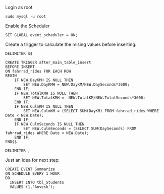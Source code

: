 Login as root

```
sudo mysql -u root
```

Enable the Scheduler
```
SET GLOBAL event_scheduler = ON;
```

Create a trigger to calculate the mising values before inserting:
```
DELIMITER $$

CREATE TRIGGER after_main_table_insert
BEFORE INSERT
ON fahrrad_rides FOR EACH ROW
BEGIN
    IF NEW.DayKMH IS NULL THEN
        SET NEW.DayKMH = NEW.DayKM/NEW.DaySeconds*3600;
    END IF;
    IF NEW.TotalKMH IS NULL THEN
        SET NEW.TotalKMH =  NEW.TotalKM/NEW.TotalSeconds*3600;
    END IF;
    IF NEW.CulmKM IS NULL THEN
        SET NEW.CulmKM = (SELECT SUM(DayKM) FROM fahrrad_rides WHERE Date < NEW.Date);
    END IF;
    IF NEW.CulmSeconds IS NULL THEN
        SET NEW.CulmSeconds = (SELECT SUM(DaySeconds) FROM fahrrad_rides WHERE Date < NEW.Date);
    END IF;
END$$

DELIMITER ;
```

Just an idea for next step:
```
CREATE EVENT Summarize
ON SCHEDULE EVERY 1 HOUR
DO
  INSERT INTO tbl_Students 
  VALUES (1,'Anvesh');
```


